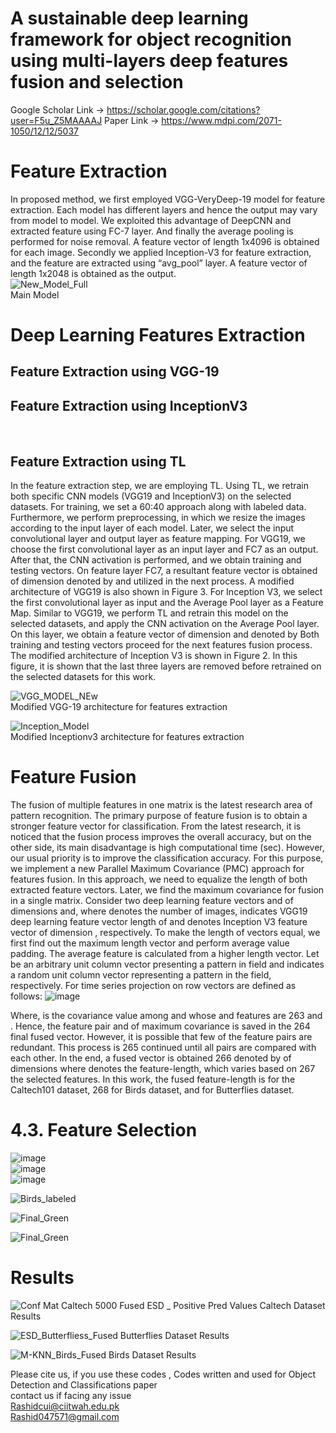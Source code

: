# A sustainable deep learning framework for object recognition using multi-layers deep features fusion and selection
Google Scholar Link -> https://scholar.google.com/citations?user=F5u_Z5MAAAAJ
Paper Link -> https://www.mdpi.com/2071-1050/12/12/5037

# Feature Extraction
In proposed method, we first employed VGG-VeryDeep-19 model for feature extraction. Each model has different layers and hence the output may vary from model to model. We exploited this advantage of DeepCNN and extracted feature using FC-7 layer. And finally the average pooling is performed for noise
removal. A feature vector of length 1x4096 is obtained for each image. Secondly we applied Inception-V3 for feature extraction, and the feature are extracted using “avg_pool” layer. A feature vector of length 1x2048 is obtained as the output. <br>
![New_Model_Full](https://user-images.githubusercontent.com/25412736/177604343-a5b66ca8-ac98-41b1-a88b-06ebd32bec75.jpg)
<br> Main Model <br>

# Deep Learning Features Extraction

  ## Feature Extraction using VGG-19<br>


## Feature Extraction using InceptionV3
<br>


## Feature Extraction using TL
In the feature extraction step, we are employing TL. Using TL, we retrain both specific CNN models (VGG19 and InceptionV3) on the selected datasets. For training, we set a 60:40 approach along with labeled data. Furthermore, we perform preprocessing, in which we resize the images according to the input layer of each model. Later, we select the input convolutional layer and output layer as feature mapping. For VGG19, we choose the first convolutional layer as an input layer and FC7 as an output. After that, the CNN activation is performed, and we obtain training and testing vectors. On feature layer FC7, a resultant feature vector is obtained of dimension denoted by and utilized in the next process. A modified architecture of VGG19 is also shown in Figure 3. For Inception V3, we select the first convolutional layer as input and the Average Pool layer as a Feature Map. Similar to VGG19, we perform TL and retrain this model on the selected datasets, and apply the CNN activation on the Average Pool layer. On this layer, we obtain a feature vector of dimension and denoted by Both training and testing vectors proceed for the next features fusion process. The modified architecture of Inception V3 is shown in Figure 2. In this figure, it is shown that the last three layers are removed before retrained on the selected datasets for this work.

![VGG_MODEL_NEw](https://user-images.githubusercontent.com/25412736/177604582-bcd67f05-e728-4e5b-ba09-0770ed008f3a.jpg)
<br>
Modified VGG-19 architecture for features extraction<br>


![Inception_Model](https://user-images.githubusercontent.com/25412736/177604610-a83ef4ce-8a97-4fba-b9b5-6c8c2b223532.jpg)
<br>
Modified Inceptionv3 architecture for features extraction

# Feature Fusion
The fusion of multiple features in one matrix is the latest research area of pattern recognition. The primary purpose of feature fusion is to obtain a stronger feature vector for classification. From the latest research, it is noticed that the fusion process improves the overall accuracy, but on the other side, its main disadvantage is high computational time (sec). However, our usual priority is to improve the classification accuracy. For this purpose, we implement a new Parallel Maximum Covariance (PMC) approach for features fusion. In this approach, we need to equalize the length of both extracted feature vectors. Later, we find the maximum covariance for fusion in a single matrix.
Consider two deep learning feature vectors and of dimensions and, where denotes the number of images, indicates VGG19 deep learning feature vector length of and denotes Inception V3 feature vector of dimension , respectively. To make the length of vectors equal, we first find out the maximum length vector and perform average value padding. The average feature is calculated from a higher length vector. Let be an arbitrary unit column vector presenting a pattern in field and indicates a random unit column vector representing a pattern in the field, respectively. For time series projection on row vectors are defined as follows:
![image](https://user-images.githubusercontent.com/25412736/177605841-83fde8e1-b3c2-453b-aa11-decb35f3424e.png)


Where, is the covariance value among and whose and features are
263 and . Hence, the feature pair and of maximum covariance is saved in the
264 final fused vector. However, it is possible that few of the feature pairs are redundant. This process is
265 continued until all pairs are compared with each other. In the end, a fused vector is obtained
266 denoted by of dimensions where denotes the feature-length, which varies based on
267 the selected features. In this work, the fused feature-length is for the Caltech101 dataset,
268 for Birds dataset, and for Butterflies dataset.
# 4.3. Feature Selection
![image](https://user-images.githubusercontent.com/25412736/177606182-857b9734-2d67-428e-91a0-d9376b5a9484.png)
<br>
![image](https://user-images.githubusercontent.com/25412736/177606254-7169a2e7-9fdd-49db-9eeb-95fc3fd926b9.png)
<br>
![image](https://user-images.githubusercontent.com/25412736/177606334-89808a64-e9fa-4486-a1fa-f53b31eaa3d2.png)


![Birds_labeled](https://user-images.githubusercontent.com/25412736/165830603-4a07c193-dd8a-406b-b3f4-4cf528f37ea9.jpg)

![Final_Green](https://user-images.githubusercontent.com/25412736/165830649-003261f0-5d76-473f-bf2a-6a8ca44c8aee.png)

![Final_Green](https://user-images.githubusercontent.com/25412736/165830673-82e9c6d8-5688-41d5-abc1-c145b506d58e.png)



# Results

![Conf Mat Caltech 5000 Fused ESD _ Positive Pred Values](https://user-images.githubusercontent.com/25412736/165831524-f989235f-f604-4b17-9089-ca1d093cd7eb.PNG)
Caltech Dataset Results

![ESD_Butterfliess_Fused](https://user-images.githubusercontent.com/25412736/165831581-dc10ce5f-bd96-4133-938e-74594b7c2a5f.JPG)
Butterflies Dataset Results

![M-KNN_Birds_Fused](https://user-images.githubusercontent.com/25412736/165831606-3da793ba-9eca-4e54-8e24-1fdb0dd461b4.JPG)
Birds Dataset Results


Please cite us, if you use these codes , Codes written and used for Object Detection and Classifications paper
<br>
contact us if facing any issue<br>
Rashidcui@ciitwah.edu.pk
<br>
Rashid047571@gmail.com

